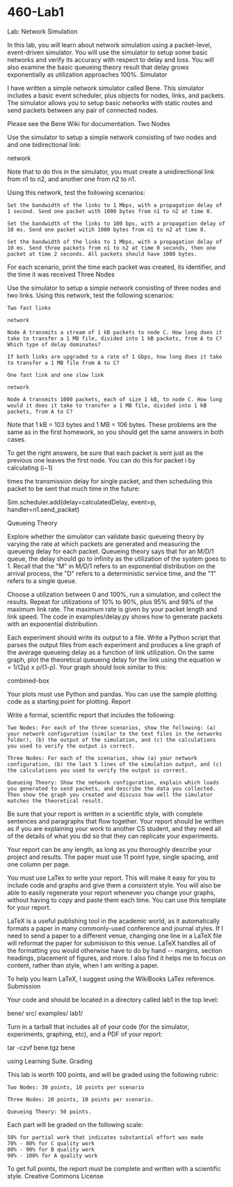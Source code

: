 # 460-Lab1

Lab: Network Simulation

In this lab, you will learn about network simulation using a packet-level, event-driven simulator. You will use the simulator to setup some basic networks and verify its accuracy with respect to delay and loss. You will also examine the basic queueing theory result that delay grows exponentially as utilization approaches 100%.
Simulator

I have written a simple network simulator called Bene. This simulator includes a basic event scheduler, plus objects for nodes, links, and packets. The simulator allows you to setup basic networks with static routes and send packets between any pair of connected nodes.

Please see the Bene Wiki for documentation.
Two Nodes

Use the simulator to setup a simple network consisting of two nodes and and one bidirectional link:

network

Note that to do this in the simulator, you must create a unidirectional link from n1 to n2, and another one from n2 to n1.

Using this network, test the following scenarios:

    Set the bandwidth of the links to 1 Mbps, with a propagation delay of 1 second. Send one packet with 1000 bytes from n1 to n2 at time 0.

    Set the bandwidth of the links to 100 bps, with a propagation delay of 10 ms. Send one packet witih 1000 bytes from n1 to n2 at time 0.

    Set the bandwidth of the links to 1 Mbps, with a propagation delay of 10 ms. Send three packets from n1 to n2 at time 0 seconds, then one packet at time 2 seconds. All packets should have 1000 bytes.

For each scenario, print the time each packet was created, its identifier, and the time it was received
Three Nodes

Use the simulator to setup a simple network consisting of three nodes and two links. Using this network, test the following scenarios:

    Two fast links

    network

    Node A transmits a stream of 1 kB packets to node C. How long does it take to transfer a 1 MB file, divided into 1 kB packets, from A to C? Which type of delay dominates?

    If both links are upgraded to a rate of 1 Gbps, how long does it take to transfer a 1 MB file from A to C?

    One fast link and one slow link

    network

    Node A transmits 1000 packets, each of size 1 kB, to node C. How long would it does it take to transfer a 1 MB file, divided into 1 kB packets, from A to C?

Note that 1 kB = 103 bytes and 1 MB = 106 bytes. These problems are the same as in the first homework, so you should get the same answers in both cases.

To get the right answers, be sure that each packet is sent just as the previous one leaves the first node. You can do this for packet i
by calculating (i−1)

times the transmission delay for single packet, and then scheduling this packet to be sent that much time in the future:

Sim.scheduler.add(delay=calculatedDelay, event=p,
handler=n1.send_packet)

Queueing Theory

Explore whether the simulator can validate basic queueing theory by varying the rate at which packets are generated and measuring the queueing delay for each packet. Queueing theory says that for an M/D/1 queue, the delay should go to infinity as the utilization of the system goes to 1. Recall that the "M" in M/D/1 refers to an exponential distribution on the arrival process, the "D" refers to a deterministic service time, and the "1" refers to a single queue.

Choose a utilization between 0 and 100%, run a simulation, and collect the results. Repeat for utilizations of 10% to 90%, plus 95% and 98% of the maximum link rate. The maximum rate is given by your packet length and link speed. The code in examples/delay.py shows how to generate packets with an exponential distribution.

Each experiment should write its output to a file. Write a Python script that parses the output files from each experiment and produces a line graph of the average queueing delay as a function of link utilization. On the same graph, plot the theoretical queueing delay for the link using the equation w = 1/(2μ) x ρ/(1-ρ). Your graph should look similar to this:

combined-box

Your plots must use Python and pandas. You can use the sample plotting code as a starting point for plotting.
Report

Write a formal, scientific report that includes the following:

    Two Nodes: For each of the three scenarios, show the following: (a) your network configuration (similar to the text files in the networks folder), (b) the output of the simulation, and (c) the calculations you used to verify the output is correct.

    Three Nodes: For each of the scenarios, show (a) your network configuration, (b) the last 5 lines of the simulation output, and (c) the calculations you used to verify the output is correct.

    Queueing Theory: Show the network configuration, explain which loads you generated to send packets, and describe the data you collected. Then show the graph you created and discuss how well the simulator matches the theoretical result.

Be sure that your report is written in a scientific style, with complete sentences and paragraphs that flow together. Your report should be written as if you are explaining your work to another CS student, and they need all of the details of what you did so that they can replicate your experiments.

Your report can be any length, as long as you thoroughly describe your project and results. The paper must use 11 point type, single spacing, and one column per page.

You must use LaTex to write your report. This will make it easy for you to include code and graphs and give them a consistent style. You will also be able to easily regenerate your report whenever you change your graphs, without having to copy and paste them each time. You can use this template for your report.

LaTeX is a useful publishing tool in the academic world, as it automatically formats a paper in many commonly-used conference and journal styles. If I need to send a paper to a different venue, changing one line in a LaTeX file will reformat the paper for submisison to this venue. LaTeX handles all of the formatting you would otherwise have to do by hand -- margins, section headings, placement of figures, and more. I also find it helps me to focus on content, rather than style, when I am writing a paper.

To help you learn LaTeX, I suggest using the WikiBooks LaTex reference.
Submission

Your code and should be located in a directory called lab1 in the top level:

bene/
  src/
  examples/
  lab1/

Turn in a tarball that includes all of your code (for the simulator, experiments, graphing, etc), and a PDF of your report:

tar -czvf bene.tgz bene

using Learning Suite.
Grading

This lab is worth 100 points, and will be graded using the following rubric:

    Two Nodes: 30 points, 10 points per scenario

    Three Nodes: 20 points, 10 points per scenario.

    Queueing Theory: 50 points.

Each part will be graded on the following scale:

    50% for partial work that indicates substantial effort was made
    70% - 80% for C quality work
    80% - 90% for B quality work
    90% - 100% for A quality work

To get full points, the report must be complete and written with a scientific style.
Creative Commons License

